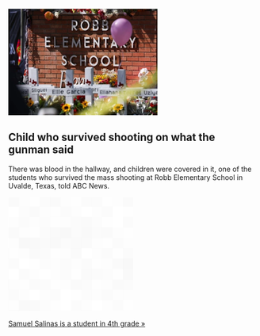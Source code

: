 
![Child who survived shooting on what the gunman said](./20220527175837.png)
## Child who survived shooting on what the gunman said

There was blood in the hallway, and children were covered in it, one of the students who survived the mass shooting at Robb Elementary School in Uvalde, Texas, told ABC News.

![pic](../square_bg.png)

[Samuel Salinas is a student in 4th grade »](https://www.yahoo.com/gma/student-survived-texas-school-shooting-090000830.html)
